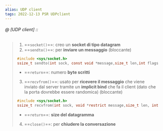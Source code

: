 ```yaml
---
alias: UDP client
tags: 2022-12-13 PSR UDPclient
---
```


###### @ [UDP client] ::
> 1. ==`socket()`==: creo un **socket di tipo datagram**
> 2. ==`sendto()`==: per **inviare un messaggio** (bloccante)
> 	```c
>	#include <sys/socket.h>  
>	ssize_t sendto(int sock, const void *message,size_t len,int flags, const struct sockaddr *dest_addr, socklen_t dest_len);
>	```
>	- ==`return`==: numero **byte scritti**
> 3. ==`recvfrom()`==: usato per **ricevere il messaggio** che viene inviato dal server tramite un **implicit bind** che fa il client (dato che la porta dovrebbe essere randomica) (bloccante)
> 	```c
>	#include <sys/socket.h>  
>	ssize_t recvfrom(int sock, void *restrict message,size_t len, int flags, struct sockaddr *restrict address, socklen_t *restrict address_len);
>	```
>	- ==`return`==: **size del datagramma**
> 4. ==`close()`==: per **chiudere la conversazione**
<!--ID: 1672771105222-->

